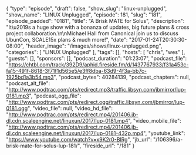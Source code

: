 {
  "type": "episode",
  "draft": false,
  "show_slug": "linux-unplugged",
  "show_name": "LINUX Unplugged",
  "episode": 181,
  "slug": "181",
  "episode_padded": "0181",
  "title": "A Brisk MATE for Solus",
  "description": "It\u2019s a huge show with a bonanza of updates, big future plans & cross project collaboration.\n\nMichael Hall from Canonical join us to discuss UbunCon, SCALE15x plans & much more!",
  "date": "2017-01-24T20:30:30-08:00",
  "header_image": "/images/shows/linux-unplugged.png",
  "categories": [
    "LINUX Unplugged"
  ],
  "tags": [],
  "hosts": [
    "chris",
    "wes"
  ],
  "guests": [],
  "sponsors": [],
  "podcast_duration": "01:23:07",
  "podcast_file": "https://chtbl.com/track/392D9/aphid.fireside.fm/d/1437767933/f31a453c-fa15-491f-8618-3f71f1d565e5/e3ff8dba-63d9-4f3a-bb7c-1925bd1a3b54.mp3",
  "podcast_bytes": 40284139,
  "podcast_chapters": null,
  "podcast_alt_file": "http://www.podtrac.com/pts/redirect.mp3/traffic.libsyn.com/jbmirror/lup-0181.mp3",
  "podcast_ogg_file": "http://www.podtrac.com/pts/redirect.ogg/traffic.libsyn.com/jbmirror/lup-0181.ogg",
  "video_file": null,
  "video_hd_file": "http://www.podtrac.com/pts/redirect.mp4/201406.jb-dl.cdn.scaleengine.net/linuxun/2017/lup-0181.mp4",
  "video_mobile_file": "http://www.podtrac.com/pts/redirect.mp4/201406.jb-dl.cdn.scaleengine.net/linuxun/2017/lup-0181-432p.mp4",
  "youtube_link": "https://www.youtube.com/watch?v=x9K2r0-BlRg",
  "jb_url": "/106396/a-brisk-mate-for-solus-lup-181/",
  "fireside_url": "/181"
}

